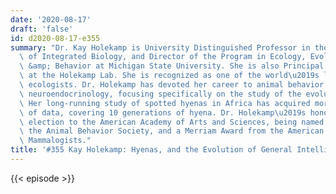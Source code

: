 ```yaml
---
date: '2020-08-17'
draft: 'false'
id: d2020-08-17-e355
summary: "Dr. Kay Holekamp is University Distinguished Professor in the Department\
  \ of Integrated Biology, and Director of the Program in Ecology, Evolutionary Biology\
  \ &amp; Behavior at Michigan State University. She is also Principal Investigator\
  \ at the Holekamp Lab. She is recognized as one of the world\u2019s leading behavioral\
  \ ecologists. Dr. Holekamp has devoted her career to animal behavior and behavioral\
  \ neuroendocrinology, focusing specifically on the study of the evolution of intelligence.\
  \ Her long-running study of spotted hyenas in Africa has acquired more than 30 years\
  \ of data, covering 10 generations of hyena. Dr. Holekamp\u2019s honors include\
  \ election to the American Academy of Arts and Sciences, being named a fellow of\
  \ the Animal Behavior Society, and a Merriam Award from the American Society of\
  \ Mammalogists."
title: '#355 Kay Holekamp: Hyenas, and the Evolution of General Intelligence'
---
```

{{< episode >}}
